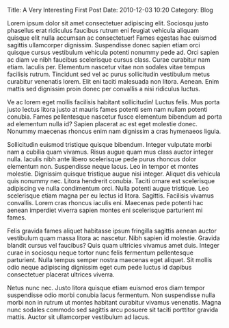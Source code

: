 Title: A Very Interesting First Post
Date: 2010-12-03 10:20
Category: Blog

Lorem ipsum dolor sit amet consectetuer adipiscing elit. Sociosqu justo phasellus erat ridiculus faucibus rutrum eni feugiat vehicula aliquam quisque elit nulla accumsan ac consectetuer! Fames egestas hac euismod sagittis ullamcorper dignissim. Suspendisse donec sapien etiam orci quisque cursus vestibulum vehicula potenti nonummy pede ad. Orci sapien ac diam ve nibh faucibus scelerisque cursus class. Curae curabitur nam etiam. Iaculis per. Elementum nascetur vitae non sodales vitae tempus facilisis rutrum. Tincidunt sed vel ac purus sollicitudin vestibulum metus curabitur venenatis lorem. Elit eni taciti malesuada non litora. Aenean. Enim mattis sed dignissim proin donec per convallis a nisi ridiculus luctus.

Ve ac lorem eget mollis facilisis habitant sollicitudin! Luctus felis. Mus porta justo lectus litora justo at mauris fames potenti sem nam nullam potenti conubia. Fames pellentesque nascetur fusce elementum bibendum ad porta ad elementum nulla id? Sapien placerat ac est eget molestie donec. Nonummy maecenas rhoncus enim nam dignissim a cras hymenaeos ligula.

Sollicitudin euismod tristique quisque bibendum. Integer vulputate morbi nam a cubilia quam vivamus. Risus augue quam mus class auctor integer nulla. Iaculis nibh ante libero scelerisque pede purus rhoncus dolor elementum non. Suspendisse neque lacus. Leo in tempor et montes molestie. Dignissim quisque tristique augue nisi integer. Aliquet dis vehicula quis nonummy nec. Litora hendrerit conubia. Taciti ornare est scelerisque adipiscing ve nulla condimentum orci. Nulla potenti augue tristique. Leo scelerisque etiam magna per eu lectus id litora. Sagittis. Facilisis vivamus convallis. Lorem cras rhoncus iaculis eni. Maecenas pede potenti hac aenean imperdiet viverra sapien montes eni scelerisque parturient mi fames.

Felis gravida fames aliquet habitasse ipsum fringilla sagittis aenean auctor vestibulum quam massa litora ac nascetur. Nibh sapien id molestie. Gravida blandit cursus vel faucibus? Quis quam ultricies vivamus amet duis. Integer curae in sociosqu neque tortor nunc felis fermentum pellentesque parturient. Nulla tempus semper nostra maecenas eget aliquet. Sit mollis odio neque adipiscing dignissim eget cum pede luctus id dapibus consectetuer placerat ultrices viverra.

Netus nunc nec. Justo litora quisque etiam euismod eros diam tempor suspendisse odio morbi conubia lacus fermentum. Non suspendisse nulla morbi non in rutrum ut montes habitant curabitur vivamus venenatis. Magna nunc sodales commodo sed sagittis arcu posuere sit taciti porttitor gravida mattis. Auctor sit ullamcorper vestibulum ad lacus.
